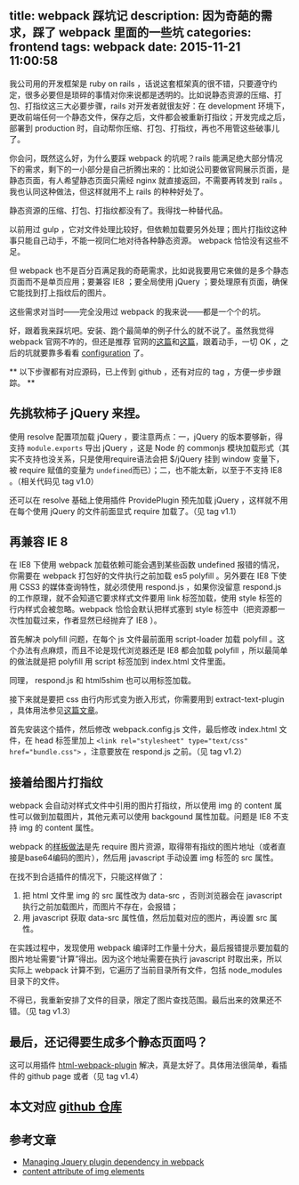 title: webpack 踩坑记
description: 因为奇葩的需求，踩了 webpack 里面的一些坑
categories: frontend
tags: webpack
date: 2015-11-21 11:00:58
---


我公司用的开发框架是 ruby on rails ，话说这套框架真的很不错，只要遵守约定，很多必要但是琐碎的事情对你来说都是透明的。比如说静态资源的压缩、打包、打指纹这三大必要步骤，rails 对开发者就很友好：在 development 环境下，更改前端任何一个静态文件，保存之后，文件都会被重新打指纹；开发完成之后，部署到 production 时，自动帮你压缩、打包、打指纹，再也不用管这些破事儿了。

你会问，既然这么好，为什么要踩 webpack 的坑呢？rails 能满足绝大部分情况下的需求，剩下的一小部分是自己折腾出来的：比如说公司要做官网展示页面，是静态页面，有人希望静态页面只需经 nginx 就直接返回，不需要再转发到 rails 。我也认同这种做法，但这样就用不上 rails 的种种好处了。

静态资源的压缩、打包、打指纹都没有了。我得找一种替代品。

以前用过 gulp ，它对文件处理比较好，但依赖加载要另外处理；图片打指纹这种事只能自己动手，不能一视同仁地对待各种静态资源。 webpack 恰恰没有这些不足。

但 webpack 也不是百分百满足我的奇葩需求，比如说我要用它来做的是多个静态页面而不是单页应用；要兼容 IE8 ；要全局使用 jQuery ；要处理原有页面，确保它能找到打上指纹后的图片。

这些需求对当时——完全没用过 webpack 的我来说——都是一个个的坑。

好，跟着我来踩坑吧。安装、跑个最简单的例子什么的就不说了。虽然我觉得 webpack 官网不咋的，但还是推荐 官网的[这篇](https://webpack.github.io/docs/installation.html)和[这篇](http://webpack.github.io/docs/tutorials/getting-started/)，跟着动手，一切 OK ，之后的坑就要靠多看看 [configuration](https://webpack.github.io/docs/configuration.html) 了。 

** 以下步骤都有对应源码，已上传到 github ，还有对应的 tag ，方便一步步跟踪。 **

## 先挑软柿子 jQuery 来捏。

使用 resolve 配置项加载 jQuery ，要注意两点：一，jQuery 的版本要够新，得支持 `module.exports` 导出 jQuery ，这是 Node 的 commonjs 模块加载形式（其实不支持也没关系，只是使用require语法会把 $/jQuery 挂到 window 变量下，被 require 赋值的变量为 `undefined`而已）；二，也不能太新，以至于不支持 IE8 。（相关代码见 tag v1.0）

还可以在 resolve 基础上使用插件 ProvidePlugin 预先加载 jQuery ，这样就不用在每个使用 jQuery 的文件前面显式 require 加载了。（见 tag v1.1）

## 再兼容 IE 8

在 IE8 下使用 webpack 加载依赖可能会遇到某些函数 undefined 报错的情况，你需要在 webpack 打包好的文件执行之前加载 es5 polyfill 。另外要在 IE8 下使用 CSS3 的媒体查询特性，就必须使用 respond.js ，如果你没留意 respond.js 的工作原理，就不会知道它要求样式文件要用 link 标签加载，使用 style 标签的行内样式会被忽略。webpack 恰恰会默认把样式塞到 style 标签中（把资源都一次性加载过来，作者显然已经抛弃了 IE8 ）。

首先解决 polyfill 问题，在每个 js 文件最前面用 script-loader 加载 polyfill 。这个办法有点麻烦，而且不论是现代浏览器还是 IE8 都会加载 polyfill ，所以最简单的做法就是把 polyfill 用 script 标签加到 index.html 文件里面。

同理， respond.js 和 html5shim 也可以用标签加载。

接下来就是要把 css 由行内形式变为嵌入形式，你需要用到 extract-text-plugin ，具体用法参见[这篇文章](http://webpack.github.io/docs/stylesheets.html#separate-css-bundle)。

首先安装这个插件，然后修改 webpack.config.js 文件，最后修改 index.html 文件，在 head 标签里加上 `<link rel="stylesheet" type="text/css" href="bundle.css">` ，注意要放在 respond.js 之前。（见 tag v1.2）

## 接着给图片打指纹

webpack 会自动对样式文件中引用的图片打指纹，所以使用 img 的 content 属性可以做到加载图片，其他元素可以使用 backgound 属性加载。问题是 IE8 不支持 img 的 content 属性。

webpack 的[样板做法](https://github.com/petehunt/webpack-howto#5-stylesheets-and-images)是先 require 图片资源，取得带有指纹的图片地址（或者直接是base64编码的图片），然后用 javascript 手动设置 img 标签的 src 属性。

在找不到合适插件的情况下，只能这样做了：

1. 把 html 文件里 img 的 src 属性改为 data-src ，否则浏览器会在 javascript 执行之前加载图片，而图片不存在，会报错；
2. 用 javascript 获取 data-src 属性值，然后加载对应的图片，再设置 src 属性。

在实践过程中，发现使用 webpack 编译时工作量十分大，最后报错提示要加载的图片地址需要“计算”得出。因为这个地址需要在执行 javascript 时取出来，所以实际上 webpack 计算不到，它遍历了当前目录所有文件，包括 node_modules 目录下的文件。

不得已，我重新安排了文件的目录，限定了图片查找范围。最后出来的效果还不错。（见 tag v1.3）


## 最后，还记得要生成多个静态页面吗？

这可以用插件 [html-webpack-plugin](https://github.com/ampedandwired/html-webpack-plugin) 解决，真是太好了。具体用法很简单，看插件的 github page 或者（见 tag v1.4）


## 本文对应 [github 仓库](https://github.com/yiyizym/try_webpack/tree/master)

## 参考文章

- [Managing Jquery plugin dependency in webpack](http://stackoverflow.com/questions/28969861/managing-jquery-plugin-dependency-in-webpack)
- [content attribute of img elements](http://stackoverflow.com/questions/11173991/content-attribute-of-img-elements)